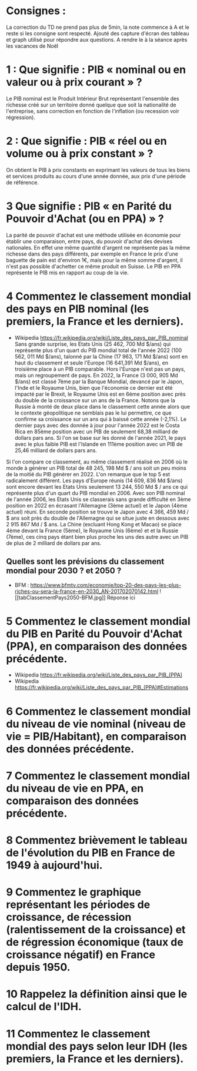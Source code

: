 # Consignes : 
La correction du TD ne prend pas plus de 5min, la note commence à A et le reste si les consigne sont respecté.
Ajouté des capture d'écran des tableau et graph utilisé pour répondre aux questions.
A rendre le à la séance après les vacances de Noël
# 1 : Que signifie : PIB « nominal ou en valeur ou à prix courant » ?
Le PIB nominal est le Produit Intérieur Brut représentant l'ensemble des richesse créé sur un territoire donné quelque que soit la nationalité de l'entreprise, sans correction en fonction de l'inflation (ou recession voir régression).
# 2 : Que signifie : PIB « réel ou en volume ou à prix constant » ?
On obtient le PIB à prix constants en exprimant les valeurs de tous les biens et services produits au cours d'une année donnée, aux prix d'une période de référence.
# 3 Que signifie : PIB « en Parité du Pouvoir d'Achat (ou en PPA) » ?
La parité de pouvoir d'achat est une méthode utilisée en économie pour établir une comparaison, entre pays, du pouvoir d'achat des devises nationales. En effet une même quantité d'argent ne représente pas la même richesse dans des pays différents, par exemple en France le prix d'une baguette de pain est d'environ 1€, mais pour la même somme d'argent, il n'est pas possible d'achetter ce même produit en Suisse.
Le PIB en PPA représente le PIB mis en rapport au coup de la vie.
# 4 Commentez le classement mondial des pays en PIB nominal (les premiers, la France et les derniers).
- Wikipedia https://fr.wikipedia.org/wiki/Liste_des_pays_par_PIB_nominal
Sans grande surprise, les Etats Unis (25 462, 700 Md $/ans) qui représente plus d'un quart du PIB mondial total de l'année 2022 (100 562, 011 Md $/ans), talonné par la Chine (17 963, 171 Md $/ans) sont en haut du classement et seule l'Europe (16 641,391 Md $/ans), en troisième place à un PIB comparable. Hors l'Europe n'est pas un pays, mais un regroupement de pays.
En 2022, la France (3 000, 905 Md $/ans) est classé 7ème par la Banque Mondial, devancé par le Japon, l'Inde et le Royaume Unis, bien que l'économie ce dernier est été impacté par le Brexit, le Royaume Unis est en 6ème position avec près du double de la croissance sur un ans de la France.
Notons que la Russie à monté de deux place dans le classement cette année alors que le contexte géopolitique ne semblais pas le lui permettre, ce que confirme sa croissance sur un ans qui à baissé cette année (-2,1%).
Le dernier pays avec des donnée à jour pour l'année 2022 est le Costa Rica en 85ème position avec un PIB de seulement 68,38 milliard de dollars pars ans. Si l'on se base sur les donné de l'année 2021, le pays avec le plus faible PIB est l'Islande en 111ème position avec un PIB de 25,46 milliard de dollars pars ans.

Si l'on compare ce classement, au même classement réalisé en 2006 où le monde à générer un PIB total de 48 245, 198 Md $ / ans soit un peu moins de la moitié du PIB générer en 2022. L'on remarque que le top 5 est radicalement différent. Les pays d'Europe réunis (14 609, 836 Md  $/ans) sont encore devant les Etats Unis seulement 13 244, 550 Md $ / ans ce qui représente plus d'un quart du PIB mondial en 2006. Avec son PIB nominal de l'année 2006, les Etats Unis se classerais sans grande difficulté en 3ème position en 2022 en écrasant l'Allemagne (3ème actuel) et le Japon (4ème actuel) réuni. En seconde position se trouve le Japon avec 4 366, 459 Md / $ ans soit près du double de l'Allemagne qui se situe juste en dessous avec 2 915 867 Md / $ ans. La Chine (excluant Hong Kong et Macao) se place 4ème devant la France (5ème), le Royaume Unis (6ème) et et la Russie (7ème), ces cinq pays étant bien plus proche les uns des autre avec un PIB de plus de 2 milliard de dollars par ans. 
## Quelles sont les prévisions du classement mondial pour 2030 ? et 2050 ?
- BFM : https://www.bfmtv.com/economie/top-20-des-pays-les-plus-riches-ou-sera-la-france-en-2030_AN-201702070142.html
 ![[tabClassementPays2050-BFM.jpg]]
Réponse ici
# 5 Commentez le classement mondial du PIB en Parité du Pouvoir d'Achat (PPA), en comparaison des données précédente.
- Wikipedia https://fr.wikipedia.org/wiki/Liste_des_pays_par_PIB_(PPA)
- Wikipedia https://fr.wikipedia.org/wiki/Liste_des_pays_par_PIB_(PPA)#Estimations
# 6 Commentez le classement mondial du niveau de vie nominal (niveau de vie = PIB/Habitant), en comparaison des données précédente.
# 7 Commentez le classement mondial du niveau de vie en PPA, en comparaison des données précédente.
# 8 Commentez brièvement le tableau de l'évolution du PIB en France de 1949 à aujourd'hui.
# 9 Commentez le graphique représentant les périodes de croissance, de récession (ralentissement de la croissance) et de régression économique (taux de croissance négatif) en France depuis 1950.
# 10 Rappelez la définition ainsi que le calcul de l'IDH.
# 11 Commentez le classement mondial des pays selon leur IDH (les premiers, la France et les derniers).